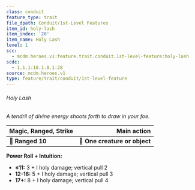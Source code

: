 ```yaml
---
class: conduit
feature_type: trait
file_dpath: Conduit/1st-Level Features
item_id: holy-lash
item_index: '28'
item_name: Holy Lash
level: 1
scc:
  - mcdm.heroes.v1:feature.trait.conduit.1st-level-feature:holy-lash
scdc:
  - 1.1.1:10.1.8.1:28
source: mcdm.heroes.v1
type: feature/trait/conduit/1st-level-feature
---
```


###### Holy Lash

*A tendril of divine energy shoots forth to draw in your foe.*

| **Magic, Ranged, Strike** |               **Main action** |
| ------------------------- | ----------------------------: |
| **📏 Ranged 10**          | **🎯 One creature or object** |

**Power Roll + Intuition:**

- **≤11:** 3 + I holy damage; vertical pull 2
- **12-16:** 5 + I holy damage; vertical pull 3
- **17+:** 8 + I holy damage; vertical pull 4
